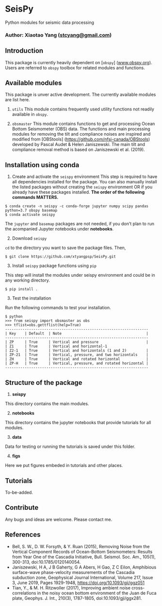 # SeisPy
Python modules for seismic data processing

### Author: Xiaotao Yang (stcyang@gmail.com)

## Introduction
This package is currently heavily dependent on [`obspy`] (www.obspy.org). Users are referred to `obspy` toolbox for related modules and functions.

## Available modules
This package is unver active development. The currently available modules are list here.
1. `utils`
This module contains frequently used utility functions not readily available in `obspy`.

2. `obsmaster`
This module contains functions to get and processing Ocean Bottom Seismometer (OBS) data. The functions and main processing modules for removing the tilt and compliance noises are inspired and modified from [OBStools] (https://github.com/nfsi-canada/OBStools) developed by Pascal Audet & Helen Janiszewski. The main tilt and compliance removal method is based on Janiszewski et al. (2019).

## Installation using conda
1. Create and activate the `seispy` environment
This step is required to have all dependencies installed for the package. You can also manually install the listed packages without creating the `seispy` environment OR if you already have these packages installed. **The order of the following commands MATTERS.**

```
$ conda create -n seispy -c conda-forge jupyter numpy scipy pandas python=3.7 obspy basemap
$ conda activate seispy
```

The `jupyter` and `basemap` packages are not needed, if you don't plan to run the acompanied Jupyter notebooks under **notebooks**.

2. Download `seispy`

`cd` to the directory you want to save the package files. Then,
```
$ git clone https://github.com/xtyangpsp/SeisPy.git
```

3. Install `seispy` package functions using `pip`

This step will install the modules under seispy environment and could be in any working directory.

```
$ pip install .
```

3. Test the installation

Run the following commands to test your installation.
```
$ python
>>> from seispy import obsmaster as obs
>>> tflist=obs.gettflist(help=True)
------------------------------------------------------------------
| Key    | Default  | Note                                       |
------------------------------------------------------------------
| ZP     | True     | Vertical and pressure                      |
| Z1     | True     | Vertical and horizontal-1
| Z2-1   | True     | Vertical and horizontals (1 and 2)         |
| ZP-21  | True     | Vertical, pressure, and two horizontals    |
| ZH     | True     | Vertical and rotated horizontal            |
| ZP-H   | True     | Vertical, pressure, and rotated horizontal |
------------------------------------------------------------------
```

## Structure of the package
1. **seispy**

This directory contains the main modules.

2. **notebooks**

This directory contains the jupyter notebooks that provide tutorials for all modules.

3. **data**

Data for testing or running the tutorials is saved under this folder.

4. **figs**

Here we put figures embeded in tutorials and other places.

## Tutorials
To-be-added.

## Contribute
Any bugs and ideas are welcome. Please contact me.


## References
* Bell, S. W., D. W. Forsyth, & Y. Ruan (2015), Removing Noise from the Vertical Component Records of Ocean-Bottom Seismometers: Results from Year One of the Cascadia Initiative, Bull. Seismol. Soc. Am., 105(1), 300-313, doi:10.1785/0120140054.
* Janiszewski, H A, J B Gaherty, G A Abers, H Gao, Z C Eilon, Amphibious surface-wave phase-velocity measurements of the Cascadia subduction zone, Geophysical Journal International, Volume 217, Issue 3, June 2019, Pages 1929-1948, https://doi.org/10.1093/gji/ggz051
* Tian, Y., & M. H. Ritzwoller (2017), Improving ambient noise cross-correlations in the noisy ocean bottom environment of the Juan de Fuca plate, Geophys. J. Int., 210(3), 1787-1805, doi:10.1093/gji/ggx281.

